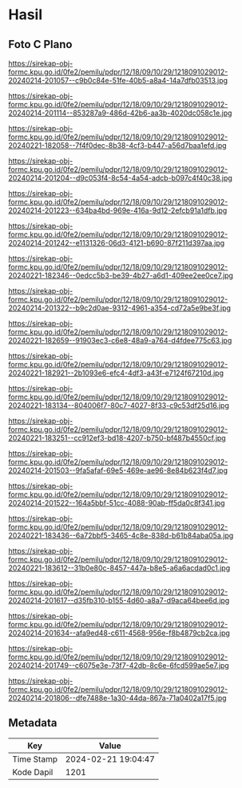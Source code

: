 # Hasil

## Foto C Plano

https://sirekap-obj-formc.kpu.go.id/0fe2/pemilu/pdpr/12/18/09/10/29/1218091029012-20240214-201057--c9b0c84e-51fe-40b5-a8a4-14a7dfb03513.jpg

https://sirekap-obj-formc.kpu.go.id/0fe2/pemilu/pdpr/12/18/09/10/29/1218091029012-20240214-201114--853287a9-486d-42b6-aa3b-4020dc058c1e.jpg

https://sirekap-obj-formc.kpu.go.id/0fe2/pemilu/pdpr/12/18/09/10/29/1218091029012-20240221-182058--7f4f0dec-8b38-4cf3-b447-a56d7baa1efd.jpg

https://sirekap-obj-formc.kpu.go.id/0fe2/pemilu/pdpr/12/18/09/10/29/1218091029012-20240214-201204--d9c053f4-8c54-4a54-adcb-b097c4f40c38.jpg

https://sirekap-obj-formc.kpu.go.id/0fe2/pemilu/pdpr/12/18/09/10/29/1218091029012-20240214-201223--634ba4bd-969e-416a-9d12-2efcb91a1dfb.jpg

https://sirekap-obj-formc.kpu.go.id/0fe2/pemilu/pdpr/12/18/09/10/29/1218091029012-20240214-201242--e1131326-06d3-4121-b690-87f211d397aa.jpg

https://sirekap-obj-formc.kpu.go.id/0fe2/pemilu/pdpr/12/18/09/10/29/1218091029012-20240221-182346--0edcc5b3-be39-4b27-a6d1-409ee2ee0ce7.jpg

https://sirekap-obj-formc.kpu.go.id/0fe2/pemilu/pdpr/12/18/09/10/29/1218091029012-20240214-201322--b9c2d0ae-9312-4961-a354-cd72a5e9be3f.jpg

https://sirekap-obj-formc.kpu.go.id/0fe2/pemilu/pdpr/12/18/09/10/29/1218091029012-20240221-182659--91903ec3-c6e8-48a9-a764-d4fdee775c63.jpg

https://sirekap-obj-formc.kpu.go.id/0fe2/pemilu/pdpr/12/18/09/10/29/1218091029012-20240221-182921--2b1093e6-efc4-4df3-a43f-e7124f67210d.jpg

https://sirekap-obj-formc.kpu.go.id/0fe2/pemilu/pdpr/12/18/09/10/29/1218091029012-20240221-183134--804006f7-80c7-4027-8f33-c9c53df25d16.jpg

https://sirekap-obj-formc.kpu.go.id/0fe2/pemilu/pdpr/12/18/09/10/29/1218091029012-20240221-183251--cc912ef3-bd18-4207-b750-bf487b4550cf.jpg

https://sirekap-obj-formc.kpu.go.id/0fe2/pemilu/pdpr/12/18/09/10/29/1218091029012-20240214-201503--9fa5afaf-69e5-469e-ae96-8e84b623f4d7.jpg

https://sirekap-obj-formc.kpu.go.id/0fe2/pemilu/pdpr/12/18/09/10/29/1218091029012-20240214-201522--164a5bbf-51cc-4088-90ab-ff5da0c8f341.jpg

https://sirekap-obj-formc.kpu.go.id/0fe2/pemilu/pdpr/12/18/09/10/29/1218091029012-20240221-183436--6a72bbf5-3465-4c8e-838d-b61b84aba05a.jpg

https://sirekap-obj-formc.kpu.go.id/0fe2/pemilu/pdpr/12/18/09/10/29/1218091029012-20240221-183612--31b0e80c-8457-447a-b8e5-a6a6acdad0c1.jpg

https://sirekap-obj-formc.kpu.go.id/0fe2/pemilu/pdpr/12/18/09/10/29/1218091029012-20240214-201617--d35fb310-b155-4d60-a8a7-d9aca64bee6d.jpg

https://sirekap-obj-formc.kpu.go.id/0fe2/pemilu/pdpr/12/18/09/10/29/1218091029012-20240214-201634--afa9ed48-c611-4568-956e-f8b4879cb2ca.jpg

https://sirekap-obj-formc.kpu.go.id/0fe2/pemilu/pdpr/12/18/09/10/29/1218091029012-20240214-201749--c6075e3e-73f7-42db-8c6e-6fcd599ae5e7.jpg

https://sirekap-obj-formc.kpu.go.id/0fe2/pemilu/pdpr/12/18/09/10/29/1218091029012-20240214-201806--dfe7488e-1a30-44da-867a-71a0402a17f5.jpg


## Metadata

| Key        | Value               |
| ---------- | ------------------- |
| Time Stamp | 2024-02-21 19:04:47 |
| Kode Dapil | 1201                |



